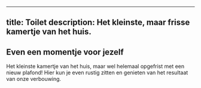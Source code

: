 
---
title: Toilet
description: Het kleinste, maar frisse kamertje van het huis.
---


## Even een momentje voor jezelf

Het kleinste kamertje van het huis, maar wel helemaal opgefrist met een nieuw plafond!
Hier kun je even rustig zitten en genieten van het resultaat van onze verbouwing.
